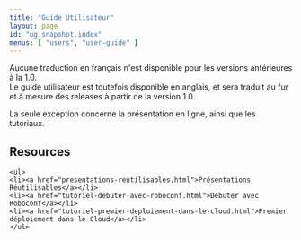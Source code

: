 ```yaml
---
title: "Guide Utilisateur"
layout: page
id: "ug.snapshot.index"
menus: [ "users", "user-guide" ]
---
```


Aucune traduction en français n'est disponible pour les versions antérieures à la 1.0.  
Le guide utilisateur est toutefois disponible en anglais, et sera traduit au fur et à mesure
des releases à partir de la version 1.0.

La seule exception concerne la présentation en ligne, ainsi que les tutoriaux.

<!-- 
	We use HTML syntax in this page because we need CSS classes for floating.
	Markdown does not support it.
 -->
 
<div class="floated">
	<h2>Resources</h2>

	<ul>
	<li><a href="presentations-reutilisables.html">Présentations Réutilisables</a></li>
	<li><a href="tutoriel-debuter-avec-roboconf.html">Débuter avec Roboconf</a></li>
	<li><a href="tutoriel-premier-deploiement-dans-le-cloud.html">Premier déploiement dans le Cloud</a></li>
	</ul>
</div>

<div class="clear"></div>
